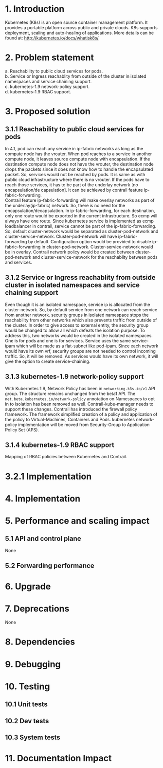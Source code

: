 # 1. Introduction
Kubernetes (K8s) is an open source container management platform. It provides a portable platform across public and private clouds. K8s supports deployment, scaling and auto-healing of applications. More details can be found at: http://kubernetes.io/docs/whatisk8s/

# 2. Problem statement
a. Reachability to public cloud services for pods.</br>
b. Service or Ingress reachablity from outside of the cluster in isolated namespaces and service chaining support.</br>
c. kubernetes-1.9 network-policy support.</br>
d. kubernetes-1.9 RBAC support.</br>

# 3. Proposed solution
## 3.1.1 Reachability to public cloud services for pods
In 4.1, pod can reach any service in ip-fabric networks as long as the compute node has the vrouter. When pod reaches to a service in another compute node, it leaves source compute node with encapsulation. If the destination compute node does not have the vrouter, the destination node drops the packets since it does not know how to handle the encapsulated packet. So, services would not be reached by pods. It is same as with public cloud infrastructure where there is no vrouter. If the pods have to reach those services, it has to be part of the underlay network [no encapsulation/de capsulation]. It can be achieved by contrail feature ip-fabric-forwarding.</br>Contrail feature ip-fabric-forwarding will make overlay networks as part of the underlay(ip-fabric) network. So, there is no need for the encapsulation/decapsulation. In ip-fabric-forwarding, for each destination, only one route would be exported in the current infrastructure. So ecmp will always have one route. Since kubernetes service is implemented as ecmp loadbalancer in contrail, service cannot be part of the ip-fabric-forwarding. So, default cluster-network would be separated as cluster-pod-network and cluster-service-network. Cluster-pod-network will have ip-fabric-forwarding by default. Configuration option would be provided to disable ip-fabric-forwarding in cluster-pod-network. Cluster-service-network would be in overlay. Contrail network policy would be created between cluster-pod-network and cluster-service-network for the reachablity between pods and services.

## 3.1.2 Service or Ingress reachablity from outside cluster in isolated namespaces and service chaining support
Even though it is an isolated namespace, service ip is allocated from the cluster-network. So, by default service from one network can reach service from another network. security groups in isolated namespace stops the reachability from other networks which also prevents traffic from outside of the cluster. In order to give access to external entity, the security group would be changed to allow all which defeats the isolation purpose. To address this, two networks would be created in the isolated namespaces. One is for pods and one is for services. Service uses the same service-ipam which will be made as a flat-subnet like pod-ipam. Since each network would have its own vrf, security groups are not needed to control incoming traffic. So, it will be removed.
   As services would have its own network, it will give the option to create service-chaining.

## 3.1.3 kubernetes-1.9 network-policy support
With Kubernetes 1.9, Network Policy has been in `networking.k8s.io/v1` API group. The structure remains unchanged from the beta1 API. The `net.beta.kubernetes.io/network-policy` annotation on Namespaces to opt in to isolation has been removed as well. Contrail-kube-manager needs to support these changes. Contrail has introduced the firewall policy framework. The framework simplified creation of a policy and application of the policy to Virtual-Machines, Containers and Pods. kubernetes network-policy implementation will be moved from Security-Group to Application Policy Set (APS).

## 3.1.4 kubernetes-1.9 RBAC support
Mapping of RBAC policies between Kubernetes and Contrail.

# 3.2.1 Implementation

# 4. Implementation

# 5. Performance and scaling impact

## 5.1 API and control plane
None

## 5.2 Forwarding performance

# 6. Upgrade

# 7. Deprecations
None

# 8. Dependencies

# 9. Debugging

# 10. Testing
## 10.1 Unit tests
## 10.2 Dev tests
## 10.3 System tests

# 11. Documentation Impact
